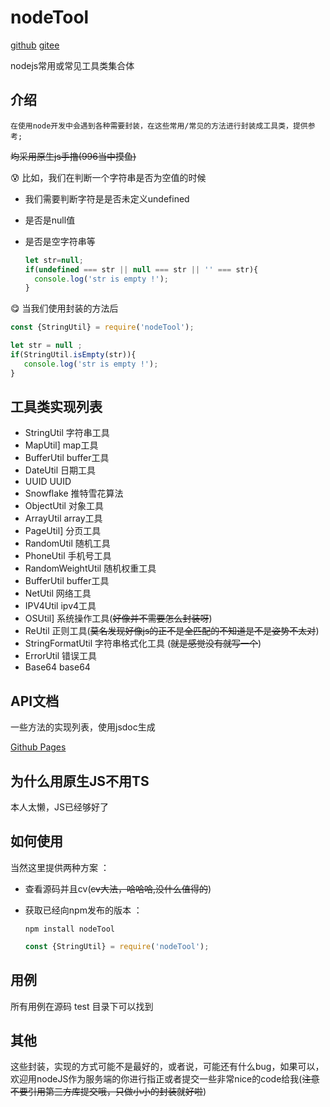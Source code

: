 # nodeTool

[github](https://github.com/yichengxian/nodeTool)  [gitee](https://gitee.com/yichengxian/nodeTool)

nodejs常用或常见工具类集合体

## 介绍
 	在使用node开发中会遇到各种需要封装，在这些常用/常见的方法进行封装成工具类，提供参考;
~~均采用原生js手撸(996当中摸鱼)~~

:cold_sweat: 比如，我们在判断一个字符串是否为空值的时候

- 我们需要判断字符是是否未定义undefined

- 是否是null值

- 是否是空字符串等

  ```javascript
  let str=null;
  if(undefined === str || null === str || '' === str){
  	console.log('str is empty !');
  }
  ```

:yum: 当我们使用封装的方法后

```javascript
const {StringUtil} = require('nodeTool');

let str = null ;
if(StringUtil.isEmpty(str)){
   console.log('str is empty !');
}
```



## 工具类实现列表

- StringUtil 字符串工具
- MapUtil] map工具
- BufferUtil buffer工具
- DateUtil 日期工具
- UUID UUID 
- Snowflake 推特雪花算法
- ObjectUtil 对象工具
- ArrayUtil array工具
- PageUtil] 分页工具
- RandomUtil 随机工具
- PhoneUtil 手机号工具
- RandomWeightUtil 随机权重工具
- BufferUtil buffer工具
- NetUtil 网络工具
- IPV4Util ipv4工具
- OSUtil] 系统操作工具(~~好像并不需要怎么封装呀~~)
- ReUtil 正则工具(~~莫名发现好像js的正不是全匹配的不知道是不是姿势不太对~~)
- StringFormatUtil 字符串格式化工具 (~~就是感觉没有就写一个~~)
- ErrorUtil 错误工具
- Base64 base64




## API文档 
 一些方法的实现列表，使用jsdoc生成

[Github Pages](https://yichengxian.github.io/nodeTool-doc/index.html)

## 为什么用原生JS不用TS
本人太懒，JS已经够好了

## 如何使用
当然这里提供两种方案 ：

-  查看源码并且cv(~~cv大法，哈哈哈,没什么值得的~~)

- 获取已经向npm发布的版本 ：

  ```shell
  npm install nodeTool
  ```

  ```javascript
  const {StringUtil} = require('nodeTool');
  ```

  

## 用例

所有用例在源码 test 目录下可以找到



## 其他

这些封装，实现的方式可能不是最好的，或者说，可能还有什么bug，如果可以，欢迎用nodeJS作为服务端的你进行指正或者提交一些非常nice的code给我(~~注意不要引用第三方库提交哦，只做小小的封装就好啦~~)
